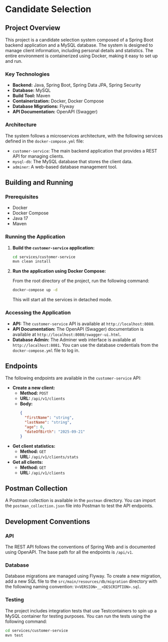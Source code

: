 
# Candidate Selection

## Project Overview

This project is a candidate selection system composed of a Spring Boot backend application and a MySQL database. The system is designed to manage client information, including personal details and statistics. The entire environment is containerized using Docker, making it easy to set up and run.

### Key Technologies

*   **Backend:** Java, Spring Boot, Spring Data JPA, Spring Security
*   **Database:** MySQL
*   **Build Tool:** Maven
*   **Containerization:** Docker, Docker Compose
*   **Database Migrations:** Flyway
*   **API Documentation:** OpenAPI (Swagger)

### Architecture

The system follows a microservices architecture, with the following services defined in the `docker-compose.yml` file:

*   `customer-service`: The main backend application that provides a REST API for managing clients.
*   `mysql-db`: The MySQL database that stores the client data.
*   `adminer`: A web-based database management tool.

## Building and Running

### Prerequisites

*   Docker
*   Docker Compose
*   Java 17
*   Maven

### Running the Application

1.  **Build the `customer-service` application:**

    ```bash
    cd services/customer-service
    mvn clean install
    ```

2.  **Run the application using Docker Compose:**

    From the root directory of the project, run the following command:

    ```bash
    docker-compose up -d
    ```

    This will start all the services in detached mode.

### Accessing the Application

*   **API:** The `customer-service` API is available at `http://localhost:8080`.
*   **API Documentation:** The OpenAPI (Swagger) documentation is available at `http://localhost:8080/swagger-ui.html`.
*   **Database Admin:** The Adminer web interface is available at `http://localhost:8081`. You can use the database credentials from the `docker-compose.yml` file to log in.

## Endpoints

The following endpoints are available in the `customer-service` API:

*   **Create a new client:**
    *   **Method:** `POST`
    *   **URL:** `/api/v1/clients`
    *   **Body:**
        ```json
        {
          "firstName": "string",
          "lastName": "string",
          "age": 0,
          "dateOfBirth": "2025-09-21"
        }
        ```
*   **Get client statistics:**
    *   **Method:** `GET`
    *   **URL:** `/api/v1/clients/stats`
*   **Get all clients:**
    *   **Method:** `GET`
    *   **URL:** `/api/v1/clients`

## Postman Collection

A Postman collection is available in the `postman` directory. You can import the `postman_collection.json` file into Postman to test the API endpoints.

## Development Conventions

### API

The REST API follows the conventions of Spring Web and is documented using OpenAPI. The base path for all the endpoints is `/api/v1`.

### Database

Database migrations are managed using Flyway. To create a new migration, add a new SQL file to the `src/main/resources/db/migration` directory with the following naming convention: `V<VERSION>__<DESCRIPTION>.sql`.

### Testing

The project includes integration tests that use Testcontainers to spin up a MySQL container for testing purposes. You can run the tests using the following command:

```bash
cd services/customer-service
mvn test
```
